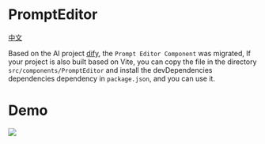 <h1>PromptEditor</h1>

[中文](https://github.com/forestxieCode/PromptEditor/README.zh-CN.md)

Based on the AI project [dify](https://github.com/langgenius/dify/tree/main/web/app/components/base/prompt-editor), the `Prompt Editor Component` was migrated, If your project is also built based on Vite, you can copy the file in the directory `src/components/PromptEditor` and install the devDependencies dependencies dependency in `package.json`, and you can use it.

# Demo
<img src="./demo.gif" />